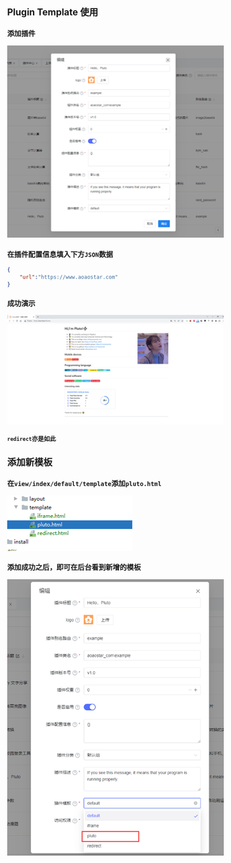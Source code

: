 ## Plugin Template 使用
### 添加插件
![](images/plugin_template_1.png)

### 在插件配置信息填入下方`JSON`数据
```json
{
    "url":"https://www.aoaostar.com"
}
```
### 成功演示
![](images/plugin_template_2.png)
#### `redirect`亦是如此

## 添加新模板
### 在`view/index/default/template`添加`pluto.html`
![](images/plugin_template_3.png)

### 添加成功之后，即可在后台看到新增的模板
![](images/plugin_template_4.png)
